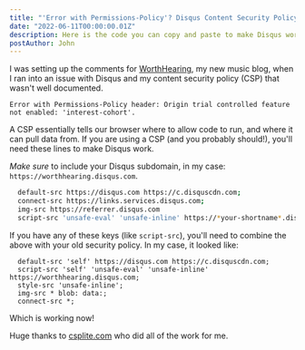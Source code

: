 ```yaml
---
title: "'Error with Permissions-Policy'? Disqus Content Security Policy Code"
date: "2022-06-11T00:00:00.01Z"
description: Here is the code you can copy and paste to make Disqus work with your content security policy. Working with Next.js!
postAuthor: John
---
```

I was setting up the comments for [WorthHearing](https://worthhearing.co), my new music blog, when I ran into an issue with Disqus and my content security policy (CSP) that wasn't well documented.


`
Error with Permissions-Policy header: Origin trial controlled feature not enabled: 'interest-cohort'.
`

A CSP essentially tells our browser where to allow code to run, and where it can pull data from. If you are using a CSP (and you probably should!), you'll need these lines to make Disqus work.

*Make sure* to include your Disqus subdomain, in my case: `https://worthhearing.disqus.com`.

```bash
  default-src https://disqus.com https://c.disquscdn.com;
  connect-src https://links.services.disqus.com;
  img-src https://referrer.disqus.com
  script-src 'unsafe-eval' 'unsafe-inline' https://*your-shortname*.disqus.com
```

If you have any of these keys (like `script-src`), you'll need to combine the above with your old security policy. In my case, it looked like:

```
  default-src 'self' https://disqus.com https://c.disquscdn.com;
  script-src 'self' 'unsafe-eval' 'unsafe-inline' https://worthhearing.disqus.com;
  style-src 'unsafe-inline';
  img-src * blob: data:;
  connect-src *;
```

Which is working now!

Huge thanks to [csplite.com](https://csplite.com/csp/test66/) who did all of the work for me.
